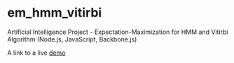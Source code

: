 # em_hmm_vitirbi
Artificial Intelligence Project - Expectation-Maximization for HMM and Vitirbi Algorithm (Node.js, JavaScript, Backbone.js)

A link to a live [demo](http://45.55.140.61:3000/)
